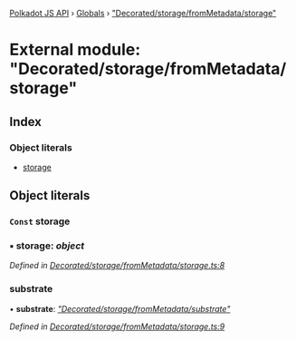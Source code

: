 [Polkadot JS API](../README.md) › [Globals](../globals.md) › ["Decorated/storage/fromMetadata/storage"](_decorated_storage_frommetadata_storage_.md)

# External module: "Decorated/storage/fromMetadata/storage"

## Index

### Object literals

* [storage](_decorated_storage_frommetadata_storage_.md#const-storage)

## Object literals

### `Const` storage

### ▪ **storage**: *object*

*Defined in [Decorated/storage/fromMetadata/storage.ts:8](https://github.com/polkadot-js/api/blob/c44cb1858e/packages/metadata/src/Decorated/storage/fromMetadata/storage.ts#L8)*

###  substrate

• **substrate**: *["Decorated/storage/fromMetadata/substrate"](_decorated_storage_frommetadata_substrate_.md)*

*Defined in [Decorated/storage/fromMetadata/storage.ts:9](https://github.com/polkadot-js/api/blob/c44cb1858e/packages/metadata/src/Decorated/storage/fromMetadata/storage.ts#L9)*
